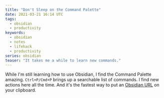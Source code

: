 ```yaml
---
title: "Don't Sleep on the Command Palette"
date: 2021-03-21 16:14 UTC
tags:
  - obsidian
  - productivity
keywords:
  - obsidian
  - notes
  - lifehack
  - productivity
series: obsidian
teaser: "It takes me a while to learn new commands."
---
```


[oblinks]: /obsidian-links

While I'm still learning how to use Obsidian, I find the Command Palette amazing. `Ctrl+P/Cmd+P` brings up a searchable list of commands. I find new actions here all the time. And it's the fastest way to put an [Obsidian URL][oblinks] on your clipboard.

